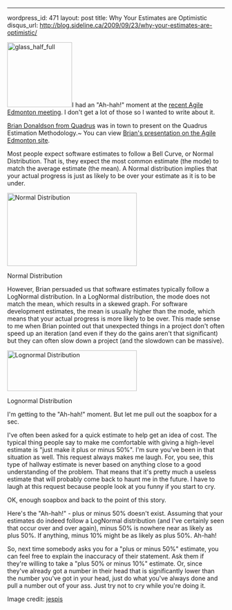 --- 
wordpress_id: 471
layout: post
title: Why Your Estimates are Optimistic
disqus_url: http://blog.sideline.ca/2009/09/23/why-your-estimates-are-optimistic/

<img class="left" src="http://www.sideline.ca/images/articles/glass_half_full.jpg" alt="glass_half_full" title="glass_half_full" width="150" height="150"/>I had an "Ah-hah!" moment at the [recent Agile Edmonton meeting](http://www.agileedmonton.org/2009/08/04/september-meeting-software-project-estimation/).  I don't get a lot of those so I wanted to write about it.

[Brian Donaldson from Quadrus](http://www.quadrus.com/who_we_are/leadership/brian_donaldson.aspx) was in town to present on the Quadrus Estimation Methodology.~  You can view [Brian's presentation on the Agile Edmonton site](http://www.agileedmonton.org/2009/09/15/agile-estimating-presentation-available/).

Most people expect software estimates to follow a Bell Curve, or Normal Distribution.  That is, they expect the most common estimate (the mode) to match the average estimate (the mean).  A Normal distribution implies that your actual progress is just as likely to be over your estimate as it is to be under.  

<div class="center" style="width: 320px;"><img src="http://www.sideline.ca/images/articles/bell_curve.gif" alt="Normal Distribution" title="bell_curve" width="300" height="169" /><p>Normal Distribution</p></div>

However, Brian persuaded us that software estimates typically follow a LogNormal distribution.  In a LogNormal distribution, the mode does not match the mean, which results in a skewed graph.  For software development estimates, the mean is usually higher than the mode, which means that your actual progress is more likely to be over.  This made sense to me when Brian pointed out that unexpected things in a project don't often speed up an iteration (and even if they do the gains aren't that significant) but they can often slow down a project (and the slowdown can be massive).

<div class="center" style="width: 320px"><img src="http://www.sideline.ca/images/articles/log_normal.gif" alt="Lognormal Distribution" title="lognormal" width="300" height="94" /><p>Lognormal Distribution</p></div>

I'm getting to the "Ah-hah!" moment.  But let me pull out the soapbox for a sec.

I've often been asked for a quick estimate to help get an idea of cost.  The typical thing people say to make me comfortable with giving a high-level estimate is "just make it plus or minus 50%".  I'm sure you've been in that situation as well.  This request always makes me laugh.  For, you see, this type of hallway estimate is never based on anything close to a good understanding of the problem.  That means that it's pretty much a useless estimate that will probably come back to haunt me in the future.  I have to laugh at this request because people look at you funny if you start to cry.

OK, enough soapbox and back to the point of this story.

Here's the "Ah-hah!" - plus or minus 50% doesn't exist.  Assuming that your estimates do indeed follow a LogNormal distribution (and I've certainly seen that occur over and over again), minus 50% is nowhere near as likely as plus 50%.  If anything, minus 10% might be as likely as plus 50%.  Ah-hah!

So, next time somebody asks you for a "plus or minus 50%" estimate, you can feel free to explain the inaccuracy of their statement.  Ask them if they're willing to take a "plus 50% or minus 10%" estimate.  Or, since they've already got a number in their head that is significantly lower than the number you've got in your head, just do what you've always done and pull a number out of your ass.  Just try not to cry while you're doing it.

<p class="caption">Image credit: <a href="http://www.flickr.com/photos/jespis/2292559560/">jespis</a></p>
